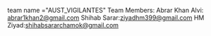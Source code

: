 team name ="AUST_VIGILANTES"
Team Members:
Abrar Khan Alvi: abrar1khan2@gmail.com
Shihab Sarar:ziyadhm399@gmail.com
HM Ziyad:shihabsararchamok@gmail.com